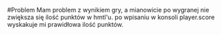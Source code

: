 #Problem
Mam problem z wynikiem gry, a mianowicie po wygranej nie zwiększa się ilość punktów w hmtl'u. po wpisaniu w konsoli player.score wyskakuje mi prawidłowa ilość punktów.
